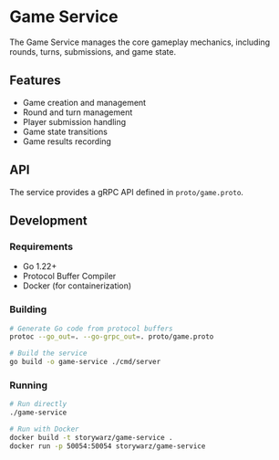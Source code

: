 # Game Service

The Game Service manages the core gameplay mechanics, including rounds, turns, submissions, and game state.

## Features

- Game creation and management
- Round and turn management
- Player submission handling
- Game state transitions
- Game results recording

## API

The service provides a gRPC API defined in `proto/game.proto`.

## Development

### Requirements

- Go 1.22+
- Protocol Buffer Compiler
- Docker (for containerization)

### Building

```bash
# Generate Go code from protocol buffers
protoc --go_out=. --go-grpc_out=. proto/game.proto

# Build the service
go build -o game-service ./cmd/server
```

### Running

```bash
# Run directly
./game-service

# Run with Docker
docker build -t storywarz/game-service .
docker run -p 50054:50054 storywarz/game-service
``` 